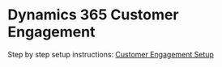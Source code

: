 # Dynamics 365 Customer Engagement

Step by step setup instructions: [Customer Engagement Setup](Customer-Engagement-Setup.md)